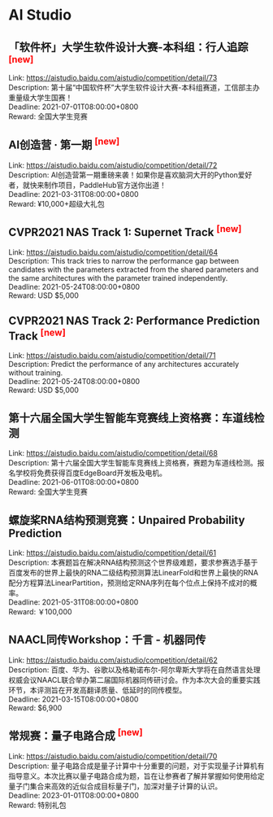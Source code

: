 # AI Studio



## 「软件杯」大学生软件设计大赛-本科组：行人追踪 <sup style="color:red">[new]<sup>  

Link: https://aistudio.baidu.com/aistudio/competition/detail/73  
Description: 第十届“中国软件杯”大学生软件设计大赛-本科组赛道，工信部主办重量级大学生国赛！  
Deadline: 2021-07-01T08:00:00+0800  
Reward: 全国大学生竞赛  


## AI创造营 · 第一期 <sup style="color:red">[new]<sup>  

Link: https://aistudio.baidu.com/aistudio/competition/detail/72  
Description: AI创造营第一期重磅来袭！如果你是喜欢脑洞大开的Python爱好者，就快来制作项目，PaddleHub官方送你出道！  
Deadline: 2021-03-31T08:00:00+0800  
Reward: ¥10,000+超级大礼包  


## CVPR2021 NAS Track 1: Supernet Track <sup style="color:red">[new]<sup>  

Link: https://aistudio.baidu.com/aistudio/competition/detail/64  
Description: This track tries to narrow the performance gap between candidates with the parameters extracted from the shared parameters and the same architectures with the parameter trained independently.  
Deadline: 2021-05-24T08:00:00+0800  
Reward: USD $5,000  


## CVPR2021 NAS Track 2: Performance Prediction Track <sup style="color:red">[new]<sup>  

Link: https://aistudio.baidu.com/aistudio/competition/detail/71  
Description: Predict the performance of any architectures accurately without training.  
Deadline: 2021-05-24T08:00:00+0800  
Reward: USD $5,000  


## 第十六届全国大学生智能车竞赛线上资格赛：车道线检测

Link: https://aistudio.baidu.com/aistudio/competition/detail/68  
Description: 第十六届全国大学生智能车竞赛线上资格赛，赛题为车道线检测。报名学校将免费获得百度EdgeBoard开发板及电机。  
Deadline: 2021-06-01T08:00:00+0800  
Reward: 全国大学生竞赛  


## 螺旋桨RNA结构预测竞赛：Unpaired Probability Prediction

Link: https://aistudio.baidu.com/aistudio/competition/detail/61  
Description: 本赛题旨在解决RNA结构预测这个世界级难题，要求参赛选手基于百度发布的世界上最快的RNA二级结构预测算法LinearFold和世界上最快的RNA配分方程算法LinearPartition，预测给定RNA序列在每个位点上保持不成对的概率。  
Deadline: 2021-05-31T08:00:00+0800  
Reward: ￥100,000  


## NAACL同传Workshop：千言 - 机器同传

Link: https://aistudio.baidu.com/aistudio/competition/detail/62  
Description: 百度、华为、谷歌以及格勒诺布尔-阿尔卑斯大学将在自然语言处理权威会议NAACL联合举办第二届国际机器同传研讨会。作为本次大会的重要实践环节，本评测旨在开发高翻译质量、低延时的同传模型。  
Deadline: 2021-03-15T08:00:00+0800  
Reward: $6,900  


## 常规赛：量子电路合成 <sup style="color:red">[new]<sup>  

Link: https://aistudio.baidu.com/aistudio/competition/detail/70  
Description: 量子电路合成是量子计算中十分重要的问题，对于实现量子计算机有指导意义。本次比赛以量子电路合成为题，旨在让参赛者了解并掌握如何使用给定量子门集合来高效的近似合成目标量子门，加深对量子计算的认识。  
Deadline: 2023-01-01T08:00:00+0800  
Reward: 特别礼包  

